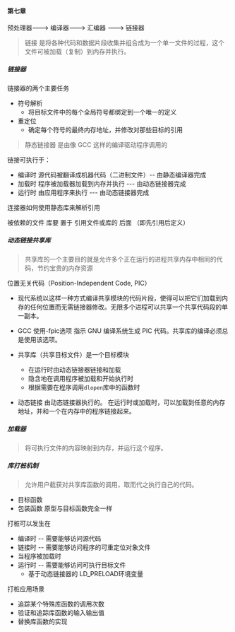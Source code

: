 #### 第七章

预处理器---> 编译器---> 汇编器 ---> 链接器

> 链接 是将各种代码和数据片段收集并组合成为一个单一文件的过程，这个文件可被加载（复制）到内存并执行。

##### 链接器

链接器的两个主要任务

- 符号解析
  - 将目标文件中的每个全局符号都绑定到一个唯一的定义
- 重定位
  - 确定每个符号的最终内存地址，并修改对那些目标的引用

> 静态链接器  是由像 GCC 这样的编译驱动程序调用的

链接可执行于：

- 编译时  源代码被翻译成机器代码（二进制文件）-- 由静态编译器完成
- 加载时  程序被加载器加载到内存并执行 --- 由动态链接器完成
- 运行时  由应用程序来执行 --- 由动态链接器完成

连接器如何使用静态库来解析引用

被依赖的文件 库要 置于 引用文件或库的 后面 （即先引用后定义）

##### 动态链接共享库

> 共享库的一个主要目的就是允许多个正在运行的进程共享内存中相同的代码，节约宝贵的内存资源

位置无关代码（Position-Independent Code, PIC）

- 现代系统以这样一种方式编译共享模块的代码片段，使得可以把它们加载到内存的任何位置而无需链接器修改。无限多个进程可以共享一个共享代码段的单一副本。
- GCC  使用-fpic选项 指示 GNU 编译系统生成 PIC 代码。共享库的编译必须总是使用该选项。

- 共享库（共享目标文件）是一个目标模块
  - 在运行时由动态链接器链接和加载
  - 隐含地在调用程序被加载和开始执行时
  - 根据需要在程序调用`dlopen`库中的函数时
- 动态链接  由动态链接器执行的。  在运行时或加载时，可以加载到任意的内存地址，并和一个在内存中的程序链接起来。

##### 加载器

> 将可执行文件的内容映射到内存，并运行这个程序。

##### 库打桩机制

> 允许用户截获对共享库函数的调用，取而代之执行自己的代码。

- 目标函数
- 包装函数  原型与目标函数完全一样

打桩可以发生在

- 编译时 -- 需要能够访问源代码
- 链接时 -- 需要能够访问程序的可重定位对象文件
- 当程序被加载时
- 运行时 -- 需要能够访问可执行目标文件 
  - 基于动态链接器的 LD_PRELOAD环境变量

打桩应用场景

- 追踪某个特殊库函数的调用次数
- 验证和追踪库函数的输入输出值
- 替换库函数的实现